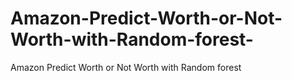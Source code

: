 # Amazon-Predict-Worth-or-Not-Worth-with-Random-forest-
Amazon Predict Worth or Not Worth with Random forest 
